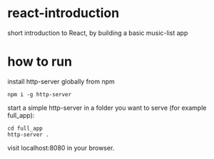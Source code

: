 # react-introduction
short introduction to React, by building a basic music-list app

# how to run
install http-server globally from npm

`npm i -g http-server`


start a simple http-server in a folder you want to serve (for example full_app):

```
cd full_app
http-server .

```

visit localhost:8080 in your browser.